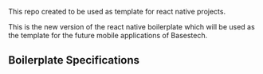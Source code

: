 This repo created to be used as template for react native projects.

This is the new version of the react native boilerplate which will be used as the template for the future mobile applications of Basestech.

## Boilerplate Specifications